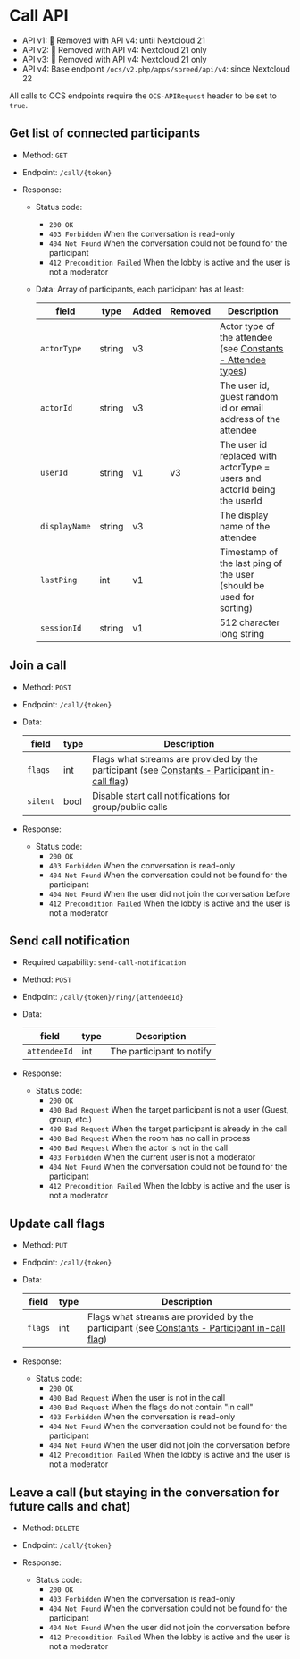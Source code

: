 # Call API

* API v1: 🏁 Removed with API v4: until Nextcloud 21
* API v2: 🏁 Removed with API v4: Nextcloud 21 only
* API v3: 🏁 Removed with API v4: Nextcloud 21 only
* API v4: Base endpoint `/ocs/v2.php/apps/spreed/api/v4`: since Nextcloud 22

All calls to OCS endpoints require the `OCS-APIRequest` header to be set to `true`.

## Get list of connected participants

* Method: `GET`
* Endpoint: `/call/{token}`

* Response:
    - Status code:
        + `200 OK`
        + `403 Forbidden` When the conversation is read-only
        + `404 Not Found` When the conversation could not be found for the participant
        + `412 Precondition Failed` When the lobby is active and the user is not a moderator

    - Data:
        Array of participants, each participant has at least:

        field | type | Added | Removed | Description
        ---|---|---|---|---
        `actorType` | string | v3 | | Actor type of the attendee (see [Constants - Attendee types](constants.md#attendee-types))
        `actorId` | string | v3 | | The user id, guest random id or email address of the attendee
        `userId` | string | v1 | v3 | The user id replaced with actorType = users and actorId being the userId
        `displayName` | string | v3 | | The display name of the attendee
        `lastPing` | int | v1 | | Timestamp of the last ping of the user (should be used for sorting)
        `sessionId` | string | v1 | | 512 character long string

## Join a call

* Method: `POST`
* Endpoint: `/call/{token}`
* Data:

    field | type | Description
    ---|---|---
    `flags` | int | Flags what streams are provided by the participant (see [Constants - Participant in-call flag](constants.md#participant-in-call-flag))
	`silent` | bool | Disable start call notifications for group/public calls

* Response:
    - Status code:
        + `200 OK`
        + `403 Forbidden` When the conversation is read-only
        + `404 Not Found` When the conversation could not be found for the participant
        + `404 Not Found` When the user did not join the conversation before
        + `412 Precondition Failed` When the lobby is active and the user is not a moderator

## Send call notification

* Required capability: `send-call-notification`
* Method: `POST`
* Endpoint: `/call/{token}/ring/{attendeeId}`
* Data:

    field | type | Description
    ---|---|---
    `attendeeId` | int | The participant to notify

* Response:
    - Status code:
        + `200 OK`
        + `400 Bad Request` When the target participant is not a user (Guest, group, etc.)
        + `400 Bad Request` When the target participant is already in the call
        + `400 Bad Request` When the room has no call in process
        + `400 Bad Request` When the actor is not in the call
        + `403 Forbidden` When the current user is not a moderator
        + `404 Not Found` When the conversation could not be found for the participant
        + `412 Precondition Failed` When the lobby is active and the user is not a moderator

## Update call flags

* Method: `PUT`
* Endpoint: `/call/{token}`
* Data:

    field | type | Description
    ---|---|---
    `flags` | int | Flags what streams are provided by the participant (see [Constants - Participant in-call flag](constants.md#participant-in-call-flag))

* Response:
    - Status code:
        + `200 OK`
        + `400 Bad Request` When the user is not in the call
        + `400 Bad Request` When the flags do not contain "in call"
        + `403 Forbidden` When the conversation is read-only
        + `404 Not Found` When the conversation could not be found for the participant
        + `404 Not Found` When the user did not join the conversation before
        + `412 Precondition Failed` When the lobby is active and the user is not a moderator

## Leave a call (but staying in the conversation for future calls and chat)

* Method: `DELETE`
* Endpoint: `/call/{token}`

* Response:
    - Status code:
        + `200 OK`
        + `403 Forbidden` When the conversation is read-only
        + `404 Not Found` When the conversation could not be found for the participant
        + `404 Not Found` When the user did not join the conversation before
        + `412 Precondition Failed` When the lobby is active and the user is not a moderator
